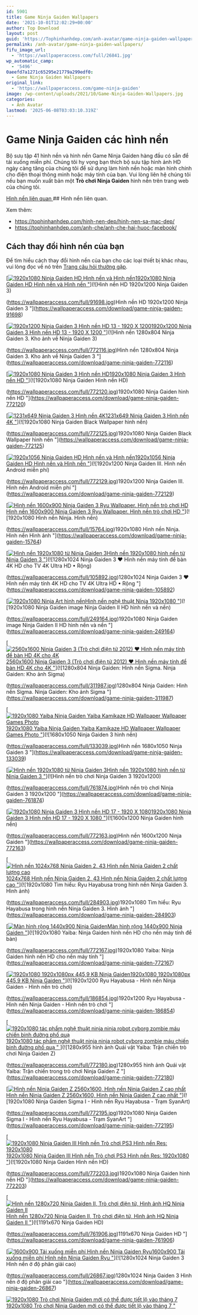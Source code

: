 ```yaml
---
id: 5901
title: Game Ninja Gaiden Wallpapers
date: '2021-10-01T12:02:29+00:00'
author: Top Download
layout: post
guid: 'https://Tophinhanhdep.com/anh-avatar/game-ninja-gaiden-wallpapers/'
permalink: /anh-avatar/game-ninja-gaiden-wallpapers/
fifu_image_url:
  - 'https://wallpaperaccess.com/full/26841.jpg'
wp_automatic_camp:
  - '5496'
0aeefd7a1271c65295e21779a299edf0:
  - Game Ninja Gaiden Wallpapers
original_link:
  - 'https://wallpaperaccess.com/game-ninja-gaiden'
image: /wp-content/uploads/2021/10/Game-Ninja-Gaiden-Wallpapers.jpg
categories:
  - Ảnh Avatar
lastmod: '2025-06-08T03:03:10.319Z'
---
```

# Game Ninja Gaiden các hình nền

Bộ sưu tập 41 hình nền và hình nền Game Ninja Gaiden hàng đầu có sẵn để tải xuống miễn phí. Chúng tôi hy vọng bạn thích bộ sưu tập hình ảnh HD ngày càng tăng của chúng tôi để sử dụng làm hình nền hoặc màn hình chính cho điện thoại thông minh hoặc máy tính của bạn. Vui lòng liên hệ chúng tôi nếu bạn muốn xuất bản một **Trò chơi Ninja Gaiden** hình nền trên trang web của chúng tôi.

[Hình nền liên quan ](#related) ## Hình nền liên quan.

   
 Xem thêm:

   
- <https://tophinhanhdep.com/hinh-nen-dep/hinh-nen-sa-mac-dep/>
- <https://tophinhanhdep.com/anh-che/anh-che-hai-huoc-facebook/>

## Cách thay đổi hình nền của bạn

Để tìm hiểu cách thay đổi hình nền của bạn cho các loại thiết bị khác nhau, vui lòng đọc về nó trên [Trang câu hỏi thường gặp](https://tophinhanhdep.com/faq/).

  
[[![1920x1080 Ninja Gaiden HD Hình nền và Hình nền](https://wallpaperaccess.com/full/26841.jpg)1920x1080 Ninja Gaiden HD Hình nền và Hình nền "](https://wallpaperaccess.com/download/game-ninja-gaiden-26841)](![Hình nền HD 1920x1200 Ninja Gaiden 3)

(https://wallpaperaccess.com/full/91698.jpg)Hình nền HD 1920x1200 Ninja Gaiden 3 "](https://wallpaperaccess.com/download/game-ninja-gaiden-91698)

[[![1920x1200 Ninja Gaiden 3 Hình nền HD 13 - 1920 X 1200](https://wallpaperaccess.com/full/772113.jpg)1920x1200 Ninja Gaiden 3 Hình nền HD 13 - 1920 X 1200 "](https://wallpaperaccess.com/download/game-ninja-gaiden-772113)](![Hình nền 1280x804 Ninja Gaiden 3.  Kho ảnh về Ninja Gaiden 3)

(https://wallpaperaccess.com/full/772116.jpg)Hình nền 1280x804 Ninja Gaiden 3. Kho ảnh về Ninja Gaiden 3 "](https://wallpaperaccess.com/download/game-ninja-gaiden-772116)

[[![1920x1080 Ninja Gaiden 3 Hình nền HD](https://wallpaperaccess.com/full/186801.jpg)1920x1080 Ninja Gaiden 3 Hình nền HD "](https://wallpaperaccess.com/download/game-ninja-gaiden-186801)](![1920x1080 Ninja Gaiden Hình nền HD)

(https://wallpaperaccess.com/full/772120.jpg)1920x1080 Ninja Gaiden hình nền HD "](https://wallpaperaccess.com/download/game-ninja-gaiden-772120)

[[![1231x649 Ninja Gaiden 3 Hình nền 4K](https://wallpaperaccess.com/full/186827.jpg)1231x649 Ninja Gaiden 3 Hình nền 4K "](https://wallpaperaccess.com/download/game-ninja-gaiden-186827)](![1920x1080 Ninja Gaiden Black Wallpaper hình nền)

(https://wallpaperaccess.com/full/772125.jpg)1920x1080 Ninja Gaiden Black Wallpaper hình nền "](https://wallpaperaccess.com/download/game-ninja-gaiden-772125)

[[![1920x1056 Ninja Gaiden HD Hình nền và Hình nền](https://wallpaperaccess.com/full/186805.jpg)1920x1056 Ninja Gaiden HD Hình nền và Hình nền "](https://wallpaperaccess.com/download/game-ninja-gaiden-186805)](![1920x1200 Ninja Gaiden III.  Hình nền Android miễn phí)

(https://wallpaperaccess.com/full/772129.jpg)1920x1200 Ninja Gaiden III. Hình nền Android miễn phí "](https://wallpaperaccess.com/download/game-ninja-gaiden-772129)

[[![Hình nền 1600x900 Ninja Gaiden 3 Ryu Wallpaper.  Hình nền trò chơi HD](https://wallpaperaccess.com/full/284905.jpg)Hình nền 1600x900 Ninja Gaiden 3 Ryu Wallpaper. Hình nền trò chơi HD "](https://wallpaperaccess.com/download/game-ninja-gaiden-284905)](![1920x1080 Hình nền Ninja.  Hình nền)

(https://wallpaperaccess.com/full/15764.jpg)1920x1080 Hình nền Ninja. Hình nền Hình ảnh "](https://wallpaperaccess.com/download/game-ninja-gaiden-15764)

[[![Hình nền 1920x1080 từ Ninja Gaiden 3](https://wallpaperaccess.com/full/41453.jpg)Hình nền 1920x1080 hình nền từ Ninja Gaiden 3 "](https://wallpaperaccess.com/download/game-ninja-gaiden-41453)](![1280x1024 Ninja Gaiden 3 ❤ Hình nền máy tính để bàn 4K HD cho TV 4K Ultra HD • Rộng)

(https://wallpaperaccess.com/full/105892.jpg)1280x1024 Ninja Gaiden 3 ❤ Hình nền máy tính 4K HD cho TV 4K Ultra HD • Rộng "](https://wallpaperaccess.com/download/game-ninja-gaiden-105892)

[[![1920x1080 Ninja Art hình nền](https://wallpaperaccess.com/full/195562.jpg)Hình nền nghệ thuật Ninja 1920x1080 "](https://wallpaperaccess.com/download/game-ninja-gaiden-195562)](![1920x1080 Ninja Gaiden image Ninja Gaiden II HD hình nền và nền)

(https://wallpaperaccess.com/full/249164.jpg)1920x1080 Ninja Gaiden image Ninja Gaiden II HD hình nền và nền "](https://wallpaperaccess.com/download/game-ninja-gaiden-249164)

[[![2560x1600 Ninja Gaiden 3 (Trò chơi điện tử 2012) ❤ Hình nền máy tính để bàn HD 4K cho 4K](https://wallpaperaccess.com/full/284920.jpg)2560x1600 Ninja Gaiden 3 (Trò chơi điện tử 2012) ❤ Hình nền máy tính để bàn HD 4K cho 4K "](https://wallpaperaccess.com/download/game-ninja-gaiden-284920)](![1280x804 Ninja Gaiden: Hình nền Sigma.  Ninja Gaiden: Kho ảnh Sigma)

(https://wallpaperaccess.com/full/311987.jpg)1280x804 Ninja Gaiden: Hình nền Sigma. Ninja Gaiden: Kho ảnh Sigma "](https://wallpaperaccess.com/download/game-ninja-gaiden-311987)

[[![1920x1080 Yaiba Ninja Gaiden Yaiba Kamikaze HD Wallpaper Wallpaper Games Photo](https://wallpaperaccess.com/full/5988.jpg)1920x1080 Yaiba Ninja Gaiden Yaiba Kamikaze HD Wallpaper Wallpaper Games Photo "](https://wallpaperaccess.com/download/game-ninja-gaiden-5988)](![1680x1050 Ninja Gaiden 3 hình nền)

(https://wallpaperaccess.com/full/133039.jpg)Hình nền 1680x1050 Ninja Gaiden 3 "](https://wallpaperaccess.com/download/game-ninja-gaiden-133039)

[[![Hình nền 1920x1080 từ Ninja Gaiden 3](https://wallpaperaccess.com/full/26861.jpg)Hình nền 1920x1080 hình nền từ Ninja Gaiden 3 "](https://wallpaperaccess.com/download/game-ninja-gaiden-26861)](![Hình nền trò chơi Ninja Gaiden 3 1920x1200)

(https://wallpaperaccess.com/full/761874.jpg)Hình nền trò chơi Ninja Gaiden 3 1920x1200 "](https://wallpaperaccess.com/download/game-ninja-gaiden-761874)

 [[![1920x1080 Ninja Gaiden 3 Hình nền HD 17 - 1920 X 1080](https://wallpaperaccess.com/full/772152.jpg)1920x1080 Ninja Gaiden 3 Hình nền HD 17 - 1920 X 1080 "](https://wallpaperaccess.com/download/game-ninja-gaiden-772152)](![1600x1200 Ninja Gaiden hình nền)

(https://wallpaperaccess.com/full/772163.jpg)Hình nền 1600x1200 Ninja Gaiden "](https://wallpaperaccess.com/download/game-ninja-gaiden-772163)

[[![Hình nền 1024x768 Ninja Gaiden 2, 43 Hình nền Ninja Gaiden 2 chất lượng cao](https://wallpaperaccess.com/full/94880.png)1024x768 Hình nền Ninja Gaiden 2, 43 Hình nền Ninja Gaiden 2 chất lượng cao "](https://wallpaperaccess.com/download/game-ninja-gaiden-94880)](![1920x1080 Tìm hiểu: Ryu Hayabusa trong hình nền Ninja Gaiden 3.  Hình ảnh)

(https://wallpaperaccess.com/full/284903.jpg)1920x1080 Tìm hiểu: Ryu Hayabusa trong hình nền Ninja Gaiden 3. Hình ảnh "](https://wallpaperaccess.com/download/game-ninja-gaiden-284903)

[[![Màn hình rộng 1440x900 Ninja Gaiden](https://wallpaperaccess.com/full/173146.png)Màn hình rộng 1440x900 Ninja Gaiden "](https://wallpaperaccess.com/download/game-ninja-gaiden-173146)](![1920x1080 Yaiba: Ninja Gaiden hình nền HD cho nền máy tính để bàn)

(https://wallpaperaccess.com/full/772167.jpg)1920x1080 Yaiba: Ninja Gaiden hình nền HD cho nền máy tính "](https://wallpaperaccess.com/download/game-ninja-gaiden-772167)

[[![1920x1080 1920x1080px 445,9 KB Ninja Gaiden](https://wallpaperaccess.com/full/772171.jpg)1920x1080 1920x1080px 445,9 KB Ninja Gaiden "](https://wallpaperaccess.com/download/game-ninja-gaiden-772171)](![1920x1200 Ryu Hayabusa - Hình nền Ninja Gaiden - Hình nền trò chơi)

(https://wallpaperaccess.com/full/186854.jpg)1920x1200 Ryu Hayabusa - Hình nền Ninja Gaiden - Hình nền trò chơi "](https://wallpaperaccess.com/download/game-ninja-gaiden-186854)

[[![1920x1080 tác phẩm nghệ thuật ninja ninja robot cyborg zombie máu chiến binh đường phố quạ](https://wallpaperaccess.com/full/772178.jpg)1920x1080 tác phẩm nghệ thuật ninja ninja robot cyborg zombie máu chiến binh đường phố quạ " ](https://wallpaperaccess.com/download/game-ninja-gaiden-772178)](![1280x955 hình ảnh Quái vật Yaiba: Trận chiến trò chơi Ninja Gaiden Z)

(https://wallpaperaccess.com/full/772180.jpg)1280x955 hình ảnh Quái vật Yaiba: Trận chiến trong trò chơi Ninja Gaiden Z "](https://wallpaperaccess.com/download/game-ninja-gaiden-772180)

[[![Hình nền Ninja Gaiden Z 2560x1600, Hình nền Ninja Gaiden Z cao nhất](https://wallpaperaccess.com/full/772186.jpg)Hình nền Ninja Gaiden Z 2560x1600, Hình nền Ninja Gaiden Z cao nhất "](https://wallpaperaccess.com/download/game-ninja-gaiden-772186)](![1920x1080 Ninja Gaiden Sigma I - Hình nền Ryu Hayabusa - Trạm SyanArt)

(https://wallpaperaccess.com/full/772195.jpg)1920x1080 Ninja Gaiden Sigma I - Hình nền Ryu Hayabusa - Trạm SyanArt "](https://wallpaperaccess.com/download/game-ninja-gaiden-772195)

[[![1920x1080 Ninja Gaiden III Hình nền Trò chơi PS3 Hình nền Res: 1920x1080](https://wallpaperaccess.com/full/311835.jpg)1920x1080 Ninja Gaiden III Hình nền Trò chơi PS3 Hình nền Res: 1920x1080 "](https://wallpaperaccess.com/download/game-ninja-gaiden-311835)](![1920x1080 Ninja Gaiden Hình nền HD)

(https://wallpaperaccess.com/full/772203.jpg)1920x1080 Ninja Gaiden hình nền HD "](https://wallpaperaccess.com/download/game-ninja-gaiden-772203)

[[![Hình nền 1280x720 Ninja Gaiden II, Trò chơi điện tử, Hình ảnh HQ Ninja Gaiden II](https://wallpaperaccess.com/full/173209.jpg)Hình nền 1280x720 Ninja Gaiden II, Trò chơi điện tử, Hình ảnh HQ Ninja Gaiden II "](https://wallpaperaccess.com/download/game-ninja-gaiden-173209)](![1191x670 Ninja Gaiden HD)

(https://wallpaperaccess.com/full/761906.jpg)1191x670 Ninja Gaiden HD "](https://wallpaperaccess.com/download/game-ninja-gaiden-761906)

[[![1600x900 Tải xuống miễn phí Hình nền Ninja Gaiden Ryu](https://wallpaperaccess.com/full/772218.jpg)1600x900 Tải xuống miễn phí Hình nền Ninja Gaiden Ryu "](https://wallpaperaccess.com/download/game-ninja-gaiden-772218)](![1280x1024 Ninja Gaiden 3 Hình nền ở độ phân giải cao)

(https://wallpaperaccess.com/full/26867.jpg)1280x1024 Ninja Gaiden 3 Hình nền ở độ phân giải cao "](https://wallpaperaccess.com/download/game-ninja-gaiden-26867)

[![1920x1080 Trò chơi Ninja Gaiden mới có thể được tiết lộ vào tháng 7](https://wallpaperaccess.com/full/772268.jpg)1920x1080 Trò chơi Ninja Gaiden mới có thể được tiết lộ vào tháng 7 "](https://wallpaperaccess.com/download/game-ninja-gaiden-772268)
